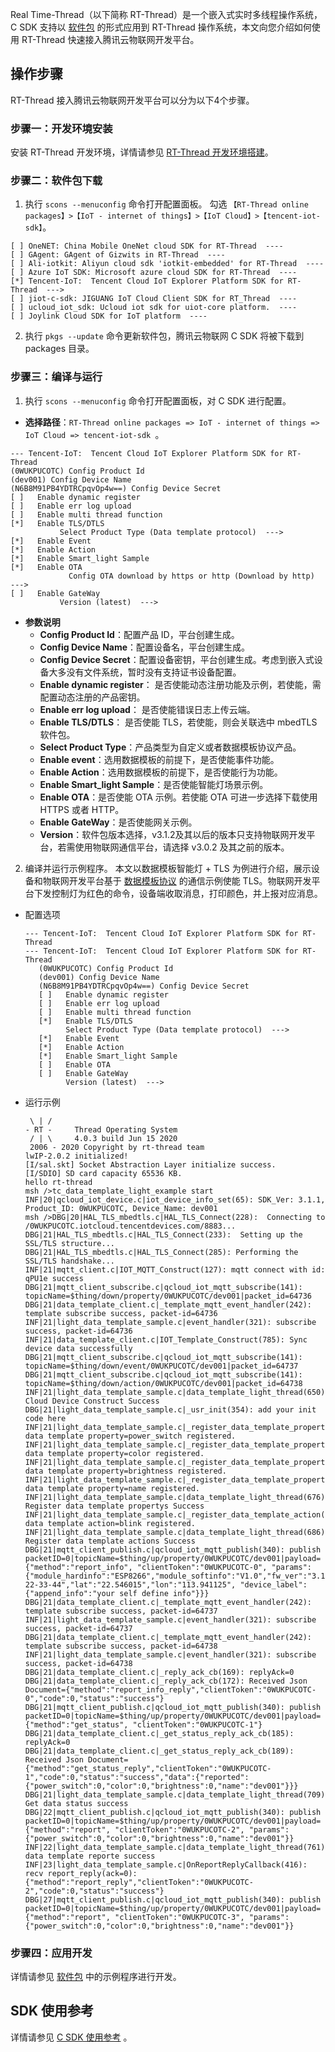 

Real Time-Thread（以下简称 RT-Thread）是一个嵌入式实时多线程操作系统，C SDK 支持以 [软件包](https://github.com/tencentyun/tencent-cloud-iot-package-for-rtthread) 的形式应用到 RT-Thread 操作系统，本文向您介绍如何使用 RT-Thread 快速接入腾讯云物联网开发平台。

## 操作步骤

RT-Thread 接入腾讯云物联网开发平台可以分为以下4个步骤。

### 步骤一：开发环境安装

安装 RT-Thread 开发环境，详情请参见 [RT-Thread 开发环境搭建](https://www.rt-thread.org/document/site/application-note/setup/standard-project/an0017-standard-project/)。

### 步骤二：软件包下载

1. 执行 `scons --menuconfig` 命令打开配置面板。
勾选 `【RT-Thread online packages】>【IoT - internet of things】>【IoT Cloud】>【tencent-iot-sdk】`。
```plaintext
[ ] OneNET: China Mobile OneNet cloud SDK for RT-Thread  ----                        
[ ] GAgent: GAgent of Gizwits in RT-Thread  ----                                     
[ ] Ali-iotkit: Aliyun cloud sdk 'iotkit-embedded' for RT-Thread  ----               
[ ] Azure IoT SDK: Microsoft azure cloud SDK for RT-Thread  ----                     
[*] Tencent-IoT:  Tencent Cloud IoT Explorer Platform SDK for RT-Thread  --->        
[ ] jiot-c-sdk: JIGUANG IoT Cloud Client SDK for RT_Thread  ----                     
[ ] ucloud_iot_sdk: Ucloud iot sdk for uiot-core platform.  ----                     
[ ] Joylink Cloud SDK for IoT platform  ----     
```
2. 执行 `pkgs --update` 命令更新软件包，腾讯云物联网 C SDK 将被下载到 packages 目录。


### 步骤三：编译与运行

1. 执行 `scons --menuconfig` 命令打开配置面板，对 C SDK 进行配置。
 - **选择路径**：`RT-Thread online packages => IoT - internet of things => IoT Cloud => tencent-iot-sdk `。
```plaintext
--- Tencent-IoT:  Tencent Cloud IoT Explorer Platform SDK for RT-Thread        
(0WUKPUCOTC) Config Product Id                                                 
(dev001) Config Device Name                                                    
(N6B8M91PB4YDTRCpqvOp4w==) Config Device Secret                                
[ ]   Enable dynamic register                                                  
[ ]   Enable err log upload                                                    
[ ]   Enable multi thread function                                             
[*]   Enable TLS/DTLS                                                          
           Select Product Type (Data template protocol)  --->                       
[*]   Enable Event                                                             
[*]   Enable Action                                                            
[*]   Enable Smart_light Sample                                                
[*]   Enable OTA                                                               
             Config OTA download by https or http (Download by http)  --->          
[ ]   Enable GateWay                                                           
		   Version (latest)  ---> 
```

 - **参数说明**
    - **Config Product Id**：配置产品 ID，平台创建生成。
    - **Config Device Name**：配置设备名，平台创建生成。
    - **Config Device Secret**：配置设备密钥，平台创建生成。考虑到嵌入式设备大多没有文件系统，暂时没有支持证书设备配置。
    - **Enable dynamic register**： 是否使能动态注册功能及示例，若使能，需配置动态注册的产品密钥。
    - **Enable err log upload**： 是否使能错误日志上传云端。
    - **Enable TLS/DTLS**： 是否使能 TLS，若使能，则会关联选中 mbedTLS 软件包。
    - **Select Product Type**：产品类型为自定义或者数据模板协议产品。
    - **Enable event**：选用数据模板的前提下，是否使能事件功能。
    - **Enable Action**：选用数据模板的前提下，是否使能行为功能。
    - **Enable Smart_light Sample**：是否使能智能灯场景示例。
    - **Enable OTA**：是否使能 OTA 示例。若使能 OTA 可进一步选择下载使用 HTTPS 或者 HTTP。
    - **Enable GateWay**：是否使能网关示例。
    - **Version**：软件包版本选择，v3.1.2及其以后的版本只支持物联网开发平台，若需使用物联网通信平台，请选择 v3.0.2 及其之前的版本。
2. 编译并运行示例程序。
本文以数据模板智能灯 + TLS 为例进行介绍，展示设备和物联网开发平台基于 [数据模板协议](https://cloud.tencent.com/document/product/1081/34916) 的通信示例使能 TLS。物联网开发平台下发控制灯为红色的命令，设备端收取消息，打印颜色，并上报对应消息。
 - 配置选项
     ```plaintext
     --- Tencent-IoT:  Tencent Cloud IoT Explorer Platform SDK for RT-Thread     
     --- Tencent-IoT:  Tencent Cloud IoT Explorer Platform SDK for RT-Thread               
        (0WUKPUCOTC) Config Product Id                                                     
        (dev001) Config Device Name                                                        
        (N6B8M91PB4YDTRCpqvOp4w==) Config Device Secret                                    
        [ ]   Enable dynamic register                                                      
        [ ]   Enable err log upload                                                        
        [ ]   Enable multi thread function                                                 
        [*]   Enable TLS/DTLS                                                              
              Select Product Type (Data template protocol)  --->                           
        [*]   Enable Event                                                                 
        [*]   Enable Action                                                                
        [*]   Enable Smart_light Sample                                                    
        [ ]   Enable OTA                                                                   
        [ ]   Enable GateWay                                                               
              Version (latest)  --->   
     ```
 - 运行示例
     ```plaintext
      \ | /
     - RT -     Thread Operating System
      / | \     4.0.3 build Jun 15 2020
      2006 - 2020 Copyright by rt-thread team
     lwIP-2.0.2 initialized!
     [I/sal.skt] Socket Abstraction Layer initialize success.
     [I/SDIO] SD card capacity 65536 KB.
     hello rt-thread
     msh />tc_data_template_light_example start
     INF|20|qcloud_iot_device.c|iot_device_info_set(65): SDK_Ver: 3.1.1, Product_ID: 0WUKPUCOTC, Device_Name: dev001
     msh />DBG|20|HAL_TLS_mbedtls.c|HAL_TLS_Connect(228):  Connecting to /0WUKPUCOTC.iotcloud.tencentdevices.com/8883...
     DBG|21|HAL_TLS_mbedtls.c|HAL_TLS_Connect(233):  Setting up the SSL/TLS structure...
     DBG|21|HAL_TLS_mbedtls.c|HAL_TLS_Connect(285): Performing the SSL/TLS handshake...
     INF|21|mqtt_client.c|IOT_MQTT_Construct(127): mqtt connect with id: qPU1e success
     DBG|21|mqtt_client_subscribe.c|qcloud_iot_mqtt_subscribe(141): topicName=$thing/down/property/0WUKPUCOTC/dev001|packet_id=64736
     DBG|21|data_template_client.c|_template_mqtt_event_handler(242): template subscribe success, packet-id=64736
     INF|21|light_data_template_sample.c|event_handler(321): subscribe success, packet-id=64736
     INF|21|data_template_client.c|IOT_Template_Construct(785): Sync device data successfully
     DBG|21|mqtt_client_subscribe.c|qcloud_iot_mqtt_subscribe(141): topicName=$thing/down/event/0WUKPUCOTC/dev001|packet_id=64737
     DBG|21|mqtt_client_subscribe.c|qcloud_iot_mqtt_subscribe(141): topicName=$thing/down/action/0WUKPUCOTC/dev001|packet_id=64738
     INF|21|light_data_template_sample.c|data_template_light_thread(650): Cloud Device Construct Success
     DBG|21|light_data_template_sample.c|_usr_init(354): add your init code here
     INF|21|light_data_template_sample.c|_register_data_template_property(432): data template property=power_switch registered.
     INF|21|light_data_template_sample.c|_register_data_template_property(432): data template property=color registered.
     INF|21|light_data_template_sample.c|_register_data_template_property(432): data template property=brightness registered.
     INF|21|light_data_template_sample.c|_register_data_template_property(432): data template property=name registered.
     INF|21|light_data_template_sample.c|data_template_light_thread(676): Register data template propertys Success
     INF|21|light_data_template_sample.c|_register_data_template_action(294): data template action=blink registered.
     INF|21|light_data_template_sample.c|data_template_light_thread(686): Register data template actions Success
     DBG|21|mqtt_client_publish.c|qcloud_iot_mqtt_publish(340): publish packetID=0|topicName=$thing/up/property/0WUKPUCOTC/dev001|payload={"method":"report_info", "clientToken":"0WUKPUCOTC-0", "params":{"module_hardinfo":"ESP8266","module_softinfo":"V1.0","fw_ver":"3.1.1","imei":"11-22-33-44","lat":"22.546015","lon":"113.941125", "device_label":{"append_info":"your self define info"}}}
     DBG|21|data_template_client.c|_template_mqtt_event_handler(242): template subscribe success, packet-id=64737
     INF|21|light_data_template_sample.c|event_handler(321): subscribe success, packet-id=64737
     DBG|21|data_template_client.c|_template_mqtt_event_handler(242): template subscribe success, packet-id=64738
     INF|21|light_data_template_sample.c|event_handler(321): subscribe success, packet-id=64738
     DBG|21|data_template_client.c|_reply_ack_cb(169): replyAck=0
     DBG|21|data_template_client.c|_reply_ack_cb(172): Received Json Document={"method":"report_info_reply","clientToken":"0WUKPUCOTC-0","code":0,"status":"success"}
     DBG|21|mqtt_client_publish.c|qcloud_iot_mqtt_publish(340): publish packetID=0|topicName=$thing/up/property/0WUKPUCOTC/dev001|payload={"method":"get_status", "clientToken":"0WUKPUCOTC-1"}
     DBG|21|data_template_client.c|_get_status_reply_ack_cb(185): replyAck=0
     DBG|21|data_template_client.c|_get_status_reply_ack_cb(189): Received Json Document={"method":"get_status_reply","clientToken":"0WUKPUCOTC-1","code":0,"status":"success","data":{"reported":{"power_switch":0,"color":0,"brightness":0,"name":"dev001"}}}
     DBG|21|light_data_template_sample.c|data_template_light_thread(709): Get data status success
     DBG|22|mqtt_client_publish.c|qcloud_iot_mqtt_publish(340): publish packetID=0|topicName=$thing/up/property/0WUKPUCOTC/dev001|payload={"method":"report", "clientToken":"0WUKPUCOTC-2", "params":{"power_switch":0,"color":0,"brightness":0,"name":"dev001"}}
     INF|22|light_data_template_sample.c|data_template_light_thread(761): data template reporte success
     INF|23|light_data_template_sample.c|OnReportReplyCallback(416): recv report_reply(ack=0): {"method":"report_reply","clientToken":"0WUKPUCOTC-2","code":0,"status":"success"}
     DBG|27|mqtt_client_publish.c|qcloud_iot_mqtt_publish(340): publish packetID=0|topicName=$thing/up/property/0WUKPUCOTC/dev001|payload={"method":"report", "clientToken":"0WUKPUCOTC-3", "params":{"power_switch":0,"color":0,"brightness":0,"name":"dev001"}}
     ```

### 步骤四：应用开发

  详情请参见 [软件包](https://github.com/tencentyun/tencent-cloud-iot-package-for-rtthread) 中的示例程序进行开发。

## SDK 使用参考
详情请参见 [C SDK 使用参考](https://cloud.tencent.com/document/product/1081/48377) 。
